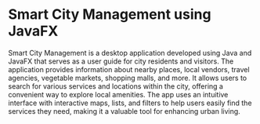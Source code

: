 # Smart City Management using JavaFX
 Smart City Management is a desktop application developed using Java and JavaFX that serves as a user guide for city residents and visitors. The application provides information about nearby places, local vendors, travel agencies, vegetable markets, shopping malls, and more. It allows users to search for various services and locations within the city, offering a convenient way to explore local amenities. The app uses an intuitive interface with interactive maps, lists, and filters to help users easily find the services they need, making it a valuable tool for enhancing urban living.

